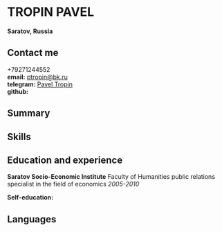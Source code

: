 # TROPIN PAVEL #  
**Saratov, Russia**  

## Contact me ##  
+79271244552  
**email:** ptropin@bk.ru  
**telegram:** [Pavel Tropin](http://t.me/PavelTropin)  
**github:**  

## Summary ##  


## Skills ##  

## Education and experience ##  

**Saratov Socio-Economic Institute**
Faculty of Humanities
public relations specialist in the field of economics
*2005-2010*

**Self-education:**  
 

## Languages ##  
   

